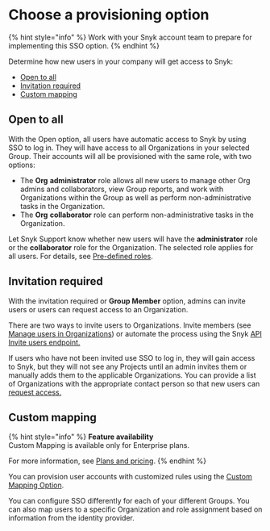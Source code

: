# Choose a provisioning option

{% hint style="info" %}
Work with your Snyk account team to prepare for implementing this SSO option.
{% endhint %}

Determine how new users in your company will get access to Snyk:

* [Open to all](choose-a-provisioning-option.md#open-to-all)
* [Invitation required](choose-a-provisioning-option.md#invitation-required)
* [Custom mapping](choose-a-provisioning-option.md#custom-mapping)

## Open to all

With the Open option, all users have automatic access to Snyk by using SSO to log in. They will have access to all Organizations in your selected Group. Their accounts will all be provisioned with the same role, with two options:

* The **Org** **administrator** role allows all new users to manage other Org admins and collaborators, view Group reports, and work with Organizations within the Group as well as perform non-administrative tasks in the Organization.
* The **Org** **collaborator** role can perform non-administrative tasks in the Organization.

Let Snyk Support know whether new users will have the **administrator** role or the **collaborator** role for the Organization. The selected role applies for all users. For details, see [Pre-defined roles](../../snyk-admin/user-roles/pre-defined-roles.md).

## Invitation required

With the invitation required or **Group Member** option, admins can invite users or users can request access to an Organization.

There are two ways to invite users to Organizations. Invite members (see [Manage users in Organizations](../../snyk-admin/groups-and-organizations/organizations/manage-users-in-organizations.md)) or automate the process using the Snyk [API Invite users endpoint.](https://snyk.docs.apiary.io/#reference/organizations/user-invitation-to-organization/invite-users)

If users who have not been invited use SSO to log in, they will gain access to Snyk, but they will not see any Projects until an admin invites them or manually adds them to the applicable Organizations. You can provide a list of Organizations with the appropriate contact person so that new users can [request access.](../../snyk-admin/groups-and-organizations/organizations/requests-for-access-to-an-organization.md)

## Custom mapping

{% hint style="info" %}
**Feature availability**\
Custom Mapping is available only for Enterprise plans.

For more information, see [Plans and pricing](https://snyk.io/plans).
{% endhint %}

You can provision user accounts with customized rules using the [Custom Mapping Option](sso-custom-mapping-option/).

You can configure SSO differently for each of your different Groups. You can also map users to a specific Organization and role assignment based on information from the identity provider.
